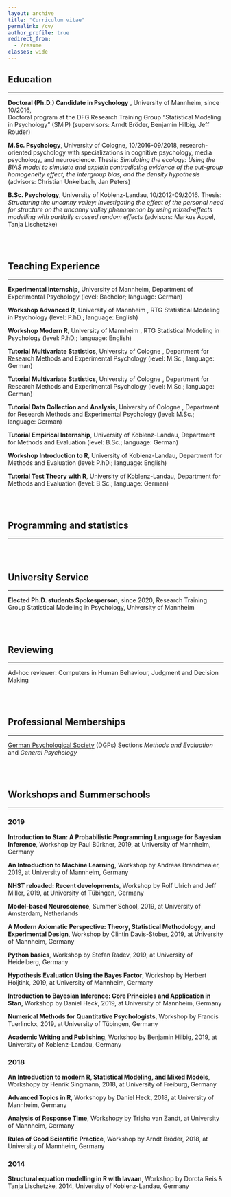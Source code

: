 ```yaml
---
layout: archive
title: "Curriculum vitae"
permalink: /cv/
author_profile: true
redirect_from:
  - /resume
classes: wide
---
```


## <i class="fas fa-graduation-cap"></i> Education
***

**Doctoral (Ph.D.) Candidate in Psychology** , University of Mannheim, since 10/2016,  
Doctoral program at the DFG Research Training Group “Statistical Modeling in Psychology” (SMiP) (supervisors: Arndt Bröder, Benjamin Hilbig, Jeff Rouder)

**M.Sc. Psychology**, University of Cologne, 10/2016-09/2018, research-oriented psychology with specializations in cognitive psychology, media psychology, and neuroscience. Thesis: _Simulating the ecology: Using the BIAS model to simulate and explain contradicting evidence of the out-group homogeneity effect, the intergroup bias, and the density hypothesis_  (advisors: Christian Unkelbach, Jan Peters)

**B.Sc. Psychology**, University of Koblenz-Landau, 10/2012-09/2016.
Thesis: _Structuring the uncanny valley: Investigating the effect of the personal need for structure on the uncanny valley phenomenon by using mixed-effects modelling with partially  crossed random effects_  (advisors: Markus Appel, Tanja Lischetzke)
 
<br/><br/>

## <i class="fas fa-chalkboard-teacher"></i> Teaching Experience
***
**Experimental Internship**, University of Mannheim, Department of Experimental Psychology (level: Bachelor; language: German)

**Workshop Advanced R**, University of Mannheim , RTG Statistical Modeling in Psychology (level: P.hD.; language: English)

**Workshop Modern R**, University of Mannheim , RTG Statistical Modeling in Psychology (level: P.hD.; language: English)

**Tutorial Multivariate Statistics**, University of Cologne , Department for Research Methods and Experimental Psychology (level: M.Sc.; language: German)

**Tutorial Multivariate Statistics**, University of Cologne , Department for Research Methods and Experimental Psychology (level: M.Sc.; language: German)
 
**Tutorial Data Collection and Analysis**, University of Cologne , Department for Research Methods and Experimental Psychology  (level: M.Sc.; language: German)

**Tutorial Empirical Internship**, University of Koblenz-Landau, Department for Methods and Evaluation (level: B.Sc.; language: German)

**Workshop Introduction to R**, University of Koblenz-Landau, Department for Methods and Evaluation (level: P.hD.; language: English)

**Tutorial Test Theory with R**, University of Koblenz-Landau, Department for Methods and Evaluation (level: B.Sc.; language: German)

<br/><br/>

## <i class="fas fa-chart-line"></i> Programming and statistics
***

<br/><br/>

## <i class="fas fa-building"></i> University Service
***

**Elected Ph.D. students Spokesperson**, since 2020, Research Training Group Statistical Modeling in Psychology, University of Mannheim

<br/><br/>

## <i class="fas fa-flask"></i> Reviewing
***
Ad-hoc reviewer:  Computers in Human Behaviour, Judgment and Decision Making

<br/><br/>

## <i class="far fa-address-card"></i> Professional Memberships
***
[German Psychological Society](https://www.dgps.de/) (DGPs) Sections *Methods and Evaluation* and *General Psychology*

<br/><br/>

## <i class="fas fa-brain"></i> Workshops and Summerschools
***

### 2019 

**Introduction to Stan: A Probabilistic Programming Language for Bayesian Inference**, Workshop by Paul Bürkner, 2019, at University of Mannheim, Germany 

**An Introduction to Machine Learning**, Workshop by Andreas Brandmeaier, 2019, at University of Mannheim, Germany 

**NHST reloaded: Recent developments**, Workshop by Rolf Ulrich and Jeff Miller, 2019, at University of Tübingen, Germany 

**Model-based Neuroscience**, Summer School, 2019, at University of Amsterdam, Netherlands

**A Modern Axiomatic Perspective: Theory, Statistical Methodology, and Experimental Design**, Workshop by Clintin Davis-Stober, 2019, at University of Mannheim, Germany

**Python basics**, Workshop by Stefan Radev, 2019, at University of Heidelberg, Germany

**Hypothesis Evaluation Using the Bayes Factor**, Workshop by Herbert Hoijtink, 2019, at University of Mannheim, Germany

**Introduction to Bayesian Inference: Core Principles and Application in Stan**,  Workshop by Daniel Heck, 2019, at University of Mannheim, Germany

**Numerical Methods for Quantitative Psychologists**, Workshop by Francis Tuerlinckx, 2019, at University of Tübingen, Germany

**Academic Writing and Publishing**, Workshop by Benjamin Hilbig, 2019, at University of Koblenz-Landau, Germany

### 2018

**An Introduction to modern R, Statistical Modeling, and Mixed Models**, Workshopy by Henrik Singmann, 2018, at University of Freiburg, Germany

**Advanced Topics in R**, Workshopy by Daniel Heck, 2018, at University of Mannheim, Germany

**Analysis of Response Time**, Workshopy by Trisha van Zandt, at University of Mannheim, Germany

**Rules of Good Scientific Practice**, Workshop by Arndt Bröder, 2018, at University of Mannheim, Germany

### 2014

**Structural equation modelling in R with lavaan**, Workshop by Dorota Reis & Tanja Lischetzke, 2014, University of Koblenz-Landau, Germany




